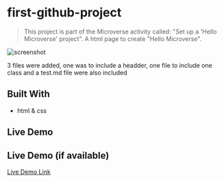 # first-github-project

> This project is part of the Microverse activity called: "Set up a 'Hello Microverse' project".
> A html page to create "Hello Microverse".
> 
![screenshot](./app_screenshot.png)

3 files were added, one was to include a headder, one file to include one class and a test.md file were also included
## Built With

- html & css

## Live Demo
## Live Demo (if available)

[Live Demo Link](https://livedemo.com)
